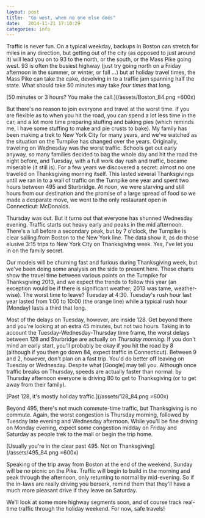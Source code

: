 ```yaml
---
layout: post
title:  "Go west, when no one else does"
date:   2014-11-21 17:10:29
categories: info
---
```


Traffic is never fun. On a typical weekday, backups in Boston can stretch for miles in any direction, but getting out of the city (as opposed to just around it) will lead you on to 93 to the north, or the south, or the Mass Pike going west. 93 is often the busiest highway (just try going north on a Friday afternoon in the summer, or winter, or fall …) but at holiday travel times, the Mass Pike can take the cake, devolving in to a traffic jam spanning half the state. What should take 50 minutes may take _four times_ that long.

[50 minutes or 3 hours? You make the call.](/assets/Boston_84.png =600x)

But there's no reason to join everyone and travel at the worst time. If you are flexible as to when you hit the road, you can spend a lot less time in the car, and a lot more time preparing stuffing and baking pies (which reminds me, I have some stuffing to make and pie crusts to bake). My family has been making a trek to New York City for many years, and we've watched as the situation on the Turnpike has changed over the years. Originally, traveling on Wednesday was the worst traffic. Schools get out early anyway, so many families decided to bag the whole day and hit the road the night before, and Tuesday, with a full work day rush and traffic, became miserable (it still is). For a few years we discovered a secret: almost no one traveled on Thanksgiving morning itself. This lasted several Thanksgivings until we ran in to a wall of traffic on the Turnpike one year and spent two hours between 495 and Sturbridge. At noon, we were starving and still hours from our destination and the promise of a large spread of food so we made a desparate move, we went to the only restaurant open in Connecticut: McDonalds.

Thursday was out. But it turns out that everyone has shunned Wednesday evening. Traffic starts out heavy early and peaks in the mid afternoon. There's a lull before a secondary peak, but by 7 o'clock, the Turnpike is clear sailing from Boston to the New York line. The data show it, as do those elusive 3:15 trips to New York City on Thanksgiving week. Yes, I've let you in on the family secret.

Our models will be churning fast and furious during Thanksgiving week, but we've been doing some analysis on the side to present here. These charts show the travel time between various points on the Turnpike for Thanksgiving 2013, and we expect the trends to follow this year (an exception would be if there is significant weather; 2013 was tame, weather-wise). The worst time to leave? Tuesday at 4:30. Tuesday's rush hour last year lasted from 1:00 to 10:00 (the orange line) while a typical rush hour (Monday) lasts a third that long.

Most of the delays on Tuesday, however, are inside 128. Get beyond there and you're looking at an extra 45 minutes, but not two hours. Taking in to account the Tuesday-Wednesday-Thursday time frame, the worst delays between 128 and Sturbridge are actually on _Thursday morning_. If you don't mind an early start, you'll probably be okay if you hit the road by 8 (although if you then go down 84, expect traffic in Connecticut). Between 9 and 2, however, don't plan on a fast trip. You'd do better off leaving on Tuesday or Wednesday. Despite what [Google] may tell you. Although once traffic breaks on Thursday, speeds are actually faster than normal: by Thursday afternoon everyone is driving 80 to get to Thanksgiving (or to get away from their family).

[Past 128, it's mostly holiday traffic.](/assets/128_84.png =600x)

Beyond 495, there's not much commute-time traffic, but Thanksgiving is no commute. Again, the worst congestion is Thursday morning, followed by Tuesday late evening and Wednesday afternoon. While you'll be fine driving on Monday evening, expect some congestion midday on Friday and Saturday as people trek to the mall or begin the trip home.

[Usually you're in the clear past 495. Not on Thanksgiving](/assets/495_84.png =600x)

Speaking of the trip away from Boston at the end of the weekend, Sunday will be no picnic on the Pike. Traffic will begin to build in the morning and peak through the afternoon, only returning to normal by mid-evening. So if the in-laws are really driving you berserk, remind them that they'll have a much more pleasant drive if they leave on Saturday.

We'll look at some more highway segments soon, and of course track real-time traffic through the holiday weekend. For now, safe travels!

[hackathon]:      http://google-latlong.blogspot.com/2014/11/google-maps-thanksgiving-traffic.html?m=1

